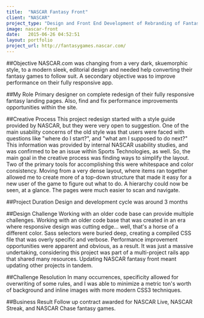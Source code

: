 ```yaml
---
title:  "NASCAR Fantasy Front"
client: "NASCAR"
project_type: "Design and Front End Development of Rebranding of Fantasy Sports Marketing Pages."
image: nascar-front
date:   2015-06-26 04:52:51
layout: portfolio
project_url: http://fantasygames.nascar.com/
---
```


##Objective
NASCAR.com was changing from a very dark, skuemorphic style, to a modern sleek, editorial design and needed help converting their fantasy games to follow suit. A secondary objective was to improve performance on their fully responsive app.

##My Role
Primary designer on complete redesign of their fully responsive fantasy landing pages. Also, find and fix performance improvements opportunities within the site. 

##Creative Process
This project redesign started with a style guide provided by NASCAR, but they were very open to suggestion. One of the main usability concerns of the old style was that users were faced with questions like "where do I start?", and "what am I supposed to do next?" This information was provided by internal NASCAR usability studies, and was confirmed to be an issue within Sports Technologies, as well. So, the main goal in the creative process was finding ways to simplify the layout. Two of the primary tools for accomplishing this were whitespace and color consistency. Moving from a very dense layout, where items ran together allowed me to create more of a top-down structure that made it easy for a new user of the game to figure out what to do. A hierarchy could now be seen, at a glance. The pages were much easier to scan and navigate.

##Project Duration
Design and development cycle was around 3 months

##Design Challenge
Working with an older code base can provide multiple challenges. Working with an older code base that was created in an era where responsive design was cutting edge... well, that's a horse of a different color. Sass selectors were buried deep, creating a compiled CSS file that was overly specific and verbose. Performance improvement opportunities were apparent and obvious, as a result. It was just a massive undertaking, considering this project was part of a multi-project rails app that shared many resources. Updating NASCAR fantasy front meant updating other projects in tandem.

##Challenge Resolution 
In many occurrences, specificity allowed for overwriting of some rules, and I was able to minimize a metric ton's worth of background and inline images with more modern CSS3 techniques. 

##Business Result
Follow up contract awarded for NASCAR Live, NASCAR Streak, and NASCAR Chase fantasy games.